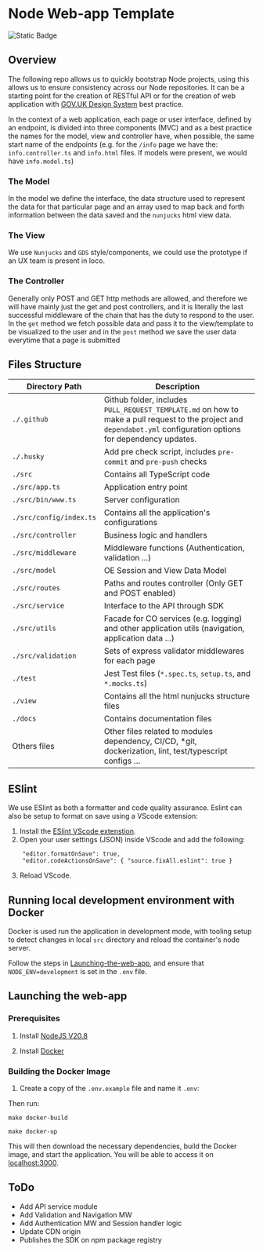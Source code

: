 # Node Web-app Template
![Static Badge](https://img.shields.io/badge/test_coverage-%E2%89%A595%25-green)

## Overview

The following repo allows us to quickly bootstrap Node projects, using this allows us to ensure consistency across our Node repositories. It can be a starting point for the creation of RESTful API ​or for the creation of web application with [GOV.UK Design System](https://design-system.service.gov.uk/) best practice.

In the context of a web application, each page or user interface, defined by an endpoint, is divided into three components (MVC) and as a best practice the names for the model, view and controller have, when possible, the same start name of the endpoints (e.g. for the `/info` page we have the: `info.controller.ts` and `info.html` files. If models were present, we would have `info.model.ts`)

### The Model

In the model we define the interface, the data structure used to represent the data for that particular page and an array used to map back and forth information between the data saved and the `nunjucks` html view data.

### The View

We use `Nunjucks` and `GDS` style/components, we could use the prototype if an UX team is present in loco.

### The Controller

Generally only POST and GET http methods are allowed, and therefore we will have mainly just the get and post controllers, and it is literally the last successful middleware of the chain that has the duty to respond to the user.
In the `get` method we fetch possible data and pass it to the view/template to be visualized to the user and in the `post` method we save the user data everytime that a page is submitted

## Files Structure

Directory Path | Description
--- | ---
`./.github` | Github folder, includes `PULL_REQUEST_TEMPLATE.md` on how to make a pull request to the project and `dependabot.yml` configuration options for dependency updates.
`./.husky` | Add pre check script, includes `pre-commit` and `pre-push` checks
`./src` | Contains all TypeScript code
`./src/app.ts` | Application entry point
`./src/bin/www.ts` | Server configuration
`./src/config/index.ts` | Contains all the application's configurations
`./src/controller` | Business logic and handlers
`./src/middleware` | Middleware functions (Authentication, validation ...)
`./src/model` | OE Session and View Data Model
`./src/routes` | Paths and routes controller (Only GET and POST enabled)
`./src/service` | Interface to the API through SDK
`./src/utils` | Facade for CO services (e.g. logging) and other application utils (navigation, application data ...)
`./src/validation` | Sets of express validator middlewares for each page
`./test` | Jest Test files (`*.spec.ts`, `setup.ts`, and `*.mocks.ts`)
`./view` | Contains all the html nunjucks structure files
`./docs` | Contains documentation files
Others files | Other files related to modules dependency, CI/CD, *git, dockerization, lint, test/typescript configs …

## ESlint

We use ESlint as both a formatter and code quality assurance. Eslint can also be setup to format on save using a VScode extension:

1. Install the [ESlint VScode extenstion](https://marketplace.visualstudio.com/items?itemName=dbaeumer.vscode-eslint).
2. Open your user settings (JSON) inside VScode and add the following:
```
    "editor.formatOnSave": true, 
    "editor.codeActionsOnSave": { "source.fixAll.eslint": true }
```
3. Reload VScode.

## Running local development environment with Docker

Docker is used run the application in development mode, with tooling setup to detect changes in local `src` directory and reload the container's node server.

Follow the steps in [Launching-the-web-app](#Launching-the-web-app), and ensure that `NODE_ENV=development` is set in the `.env` file.

## Launching the web-app

### Prerequisites

1. Install [NodeJS V20.8](https://nodejs.org/en)

2. Install [Docker](https://www.docker.com/get-started)

### Building the Docker Image

1. Create a copy of the `.env.example` file and name it `.env`:

 Then run:

    make docker-build

    make docker-up

This will then download the necessary dependencies, build the Docker image, and start the application.
You will be able to access it on [localhost:3000](localhost:3000).

## ToDo

- Add API service module
- Add Validation and Navigation MW
- Add Authentication MW and Session handler logic
- Update CDN origin
- Publishes the SDK on npm package registry
